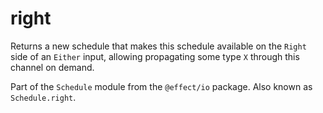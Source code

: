 # right

Returns a new schedule that makes this schedule available on the `Right`
side of an `Either` input, allowing propagating some type `X` through this
channel on demand.

Part of the `Schedule` module from the `@effect/io` package. Also known as `Schedule.right`.

